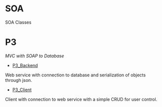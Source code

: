 # SOA
SOA Classes


# P3
*MVC with SOAP to Database*

* [P3_Backend](https://github.com/Daligz/SOA/tree/master/P3_Backend)

Web service with connection to database and serialization of objects through json.

* [P3_Client](https://github.com/Daligz/SOA/tree/master/P3_Client)

Client with connection to web service with a simple CRUD for user control.
